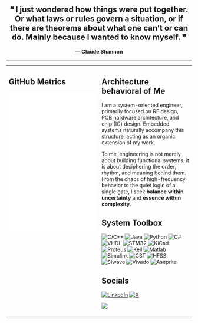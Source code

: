 <div align="center">

<h2><strong>❝ I just wondered how things were put together. Or what laws or rules govern a situation, or if there are theorems about what one can’t or can do. Mainly because I wanted to know myself. ❞</strong></h2>
<p><strong>— Claude Shannon</strong></p>

</div>

---

<table>
  <tr>
    <!-- Sol Sütun: SVG Görsel -->
    <td width="50%" valign="top">

## GitHub Metrics

<img src="https://github.com/FTHGL/FTHGL/blob/main/github-metrics.svg" alt="GitHub Metrics" width="100%"/>

</td>

<!-- Sağ Sütun: Yazılar -->
<td width="50%" valign="top">

## Architecture behavioral of Me

I am a system-oriented engineer, primarily focused on RF design, PCB hardware architecture, and chip (IC) design. Embedded systems naturally accompany this structure, acting as an organic extension of my work.

To me, engineering is not merely about building functional systems; it is about deciphering the order, rhythm, and meaning behind them.  
From the chaos of high-frequency behavior to the quiet logic of a single gate, I seek **balance within uncertainty** and **essence within complexity**.





## System Toolbox

![C/C++](https://img.shields.io/badge/C/C++-00599C?style=flat&logo=cplusplus&logoColor=white)
![Java](https://img.shields.io/badge/Java-ED8B00?style=flat&logo=java&logoColor=white)
![Python](https://img.shields.io/badge/Python-3776AB?style=flat&logo=python&logoColor=white)
![C#](https://img.shields.io/badge/C%23-239120?style=flat&logo=c-sharp&logoColor=white)
![VHDL](https://img.shields.io/badge/VHDL-652C8B?style=flat&logoColor=white)
![STM32](https://img.shields.io/badge/STM32-03234B?style=flat&logo=STMicroelectronics&logoColor=white)
![KiCad](https://img.shields.io/badge/KiCad-314CB6?style=flat&logo=kicad&logoColor=white)
![Proteus](https://img.shields.io/badge/Proteus-000000?style=flat&logoColor=white)
![Keil](https://img.shields.io/badge/Keil-0091BD?style=flat&logo=arm&logoColor=white)
![Matlab](https://img.shields.io/badge/Matlab-0076A8?style=flat&logo=mathworks&logoColor=white)
![Simulink](https://img.shields.io/badge/Simulink-F37726?style=flat&logo=mathworks&logoColor=white)
![CST](https://img.shields.io/badge/CST-4B8BBE?style=flat&logoColor=white)
![HFSS](https://img.shields.io/badge/HFSS-0071C5?style=flat&logoColor=white)
![SIwave](https://img.shields.io/badge/SIwave-00498F?style=flat&logo=ansys&logoColor=white)
![Vivado](https://img.shields.io/badge/Vivado-FFB500?style=flat&logo=xilinx&logoColor=white)
![Aseprite](https://img.shields.io/badge/Aseprite-7D929E?style=flat&logo=aseprite&logoColor=white)




## Socials

[![LinkedIn](https://img.shields.io/badge/LinkedIn-%230077B5.svg?logo=linkedin&logoColor=white)](https://www.linkedin.com/in/abdurrahman-fatiho%C4%9Flu-56820a235/)   [![X](https://img.shields.io/badge/X-black.svg?logo=X&logoColor=white)](https://x.com/fthgl_)



[![](https://visitcount.itsvg.in/api?id=FTHGL&icon=0&color=0)](https://visitcount.itsvg.in)

</td>
  </tr>
</table>
